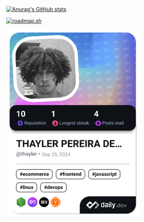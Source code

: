 
<!--
**Parzival646/Parzival646** is a ✨ _special_ ✨ repository because its `README.md` (this file) appears on your GitHub profile.

Here are some ideas to get you started:

- 🔭 I’m currently working on ...
- 🌱 I’m currently learning ...
- 👯 I’m looking to collaborate on ...
- 🤔 I’m looking for help with ...
- 💬 Ask me about ...
- 📫 How to reach me: ...
- 😄 Pronouns: ...
- ⚡ Fun fact: ...
-->
[![Anurag's GitHub stats](https://github-readme-stats.vercel.app/api?username=Parzival646)](https://github.com/anuraghazra/github-readme-stats)

   <a href="https://roadmap.sh"><img src="https://roadmap.sh/card/tall/656633935145316d25891cb3?variant=dark" width="356" alt="roadmap.sh"/></a>

   <a href="https://app.daily.dev/thayler"><img src="./devcard.png" width="356" alt="THAYLER PEREIRA DE ALMEIDA's Dev Card"/></a>

